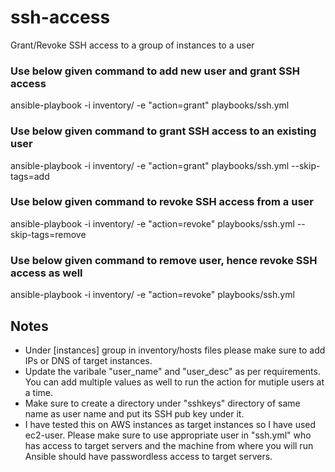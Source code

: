 # ssh-access
Grant/Revoke SSH access to a group of instances to a user

### Use below given command to add new user and grant SSH access
ansible-playbook -i inventory/ -e "action=grant" playbooks/ssh.yml

### Use below given command to grant SSH access to an existing user
ansible-playbook -i inventory/ -e "action=grant" playbooks/ssh.yml --skip-tags=add

### Use below given command to revoke SSH access from a user
ansible-playbook -i inventory/ -e "action=revoke" playbooks/ssh.yml --skip-tags=remove

### Use below given command to remove user, hence revoke SSH access as well
ansible-playbook -i inventory/ -e "action=revoke" playbooks/ssh.yml


## Notes
 - Under [instances] group in inventory/hosts files please make sure to add IPs or DNS of target instances.
 - Update the varibale "user_name" and "user_desc" as per requirements. You can add multiple values as well to run the action for mutiple users at a time.
 - Make sure to create a directory under "sshkeys" directory of same name as user name and put its SSH pub key under it.
 - I have tested this on AWS instances as target instances so I have used ec2-user. Please make sure to use appropriate user in "ssh.yml" who has access to target servers and the machine from where you will run Ansible should have passwordless access to target servers.  
